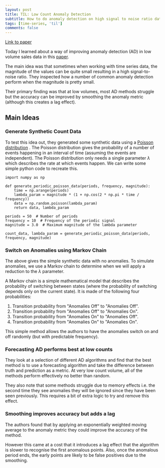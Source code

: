 ```yaml
---
layout: post
title: TIL: Low Count Anomaly Detection
subtitle: How to do anomaly detection on high signal to noise ratio data.
tags: [time-series, 'til']
comments: false
---
```


[Link to paper](https://arxiv.org/abs/2308.12925)

Today I learned about a way of improving anomaly detection (AD) in low volume sales data in this [paper](https://arxiv.org/abs/2308.12925).

The main idea was that sometimes when working with time series data, the magnitude of the values can be quite small resulting in a high signal-to-noise ratio. They inspected how a number of common anomaly detection perform when the magnitude is pretty small.

Their primary finding was that at low volumes, most AD methods struggle but the accuracy can be improved by smoothing the anomaly metric (although this creates a lag effect).

## Main Ideas

### Generate Synthetic Count Data

To test this idea out, they generated some synthetic data using a [Poisson distribution](https://en.wikipedia.org/wiki/Poisson_distribution) . The Poisson distribution gives the probability of a number of events happening in an interval of time (assuming the events are independent). The Poisson distribution only needs a single parameter $\lambda$ which describes the rate at which events happen.  We can write some simple python code to recreate this.

```
import numpy as np

def generate_periodic_poisson_data(periods, frequency, magnitude):
    time = np.arange(periods)
    lambda_param = magnitude * (1 + np.cos(2 * np.pi * time / frequency))
    data = np.random.poisson(lambda_param)
    return data, lambda_param

periods = 50  # Number of periods
frequency = 10  # Frequency of the periodic signal
magnitude = 3.0  # Maximum magnitude of the lambda parameter

count_data, lambda_param = generate_periodic_poisson_data(periods, frequency, magnitude)
```


### Switch on Anomalies using Markov Chain

The above gives the simple synthetic data with no anomalies. To simulate anomalies, we use a Markov chain to determine when we will apply a reduction to the $\lambda$ parameter.

A Markov chain is a simple mathematical model that describes the probability of switching between states (where the probability of switching depends only on the current state). It is made of the following four probabilities:

1. Transition probability from "Anomalies Off" to "Anomalies Off".
2. Transition probability from "Anomalies Off" to "Anomalies On".
3. Transition probability from "Anomalies On" to "Anomalies Off".
4. Transition probability from "Anomalies On" to "Anomalies On".

This simple method allows the authors to have the anomalies switch on and off randomly (but with predictable frequency).

### Forecasting AD performs best at low counts
They look at a selection of different AD algorithms and find that the best method is to use a forecasting algorithm and take the difference between truth and prediction as a metric. At very low count volume, all of the methods perform effectively no better than random.

They also note that some methods struggle due to memory effects i.e. the second time they see anomalies they will be ignored since they have been seen previously. This requires a bit of extra logic to try and remove this effect.

### Smoothing improves accuracy but adds a lag

The authors found that by applying an exponentially weighted moving average to the anomaly metric they could improve the accuracy of the method.

However this came at a cost that it introduces a lag effect that the algorithm is slower to recognise the first anomalous points. Also, once the anomalous period ends, the early points are likely to be false positives due to the smoothing.
